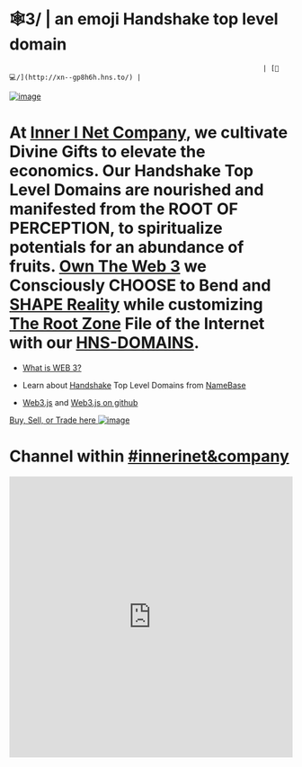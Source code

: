 # 🕸3/ | an emoji Handshake top level domain
                                                                   | [🐻💻/](http://xn--gp8h6h.hns.to/) |
[![image](https://user-images.githubusercontent.com/37987346/101999396-a37e4380-3caa-11eb-8cc6-e61fb53c7855.png)](http://shapereality.innerinetcompany.hns.to/)

# At [Inner I Net Company](http://dlink.innerinetcompany.hns.to/), we cultivate Divine Gifts to elevate the economics. Our Handshake Top Level Domains are nourished and manifested from the ROOT OF PERCEPTION, to spiritualize potentials for an abundance of fruits. [Own The Web 3](http://official.owntheweb3.hns.to/) we Consciously CHOOSE to Bend and [SHAPE Reality](http://innerinetcompany.shapereality.hns.to/) while customizing [The Root Zone](http://therootzone.hns.to/) File of the Internet with our [HNS-DOMAINS](http://home.hns-domains.hns.to/).

- [What is WEB 3?](http://blockchainhub.net/web3-decentralized-web/)

- Learn about [Handshake](https://handshake.org/) Top Level Domains from [NameBase](https://namebase.io/)

- [Web3.js](https://web3js.readthedocs.io/en/v1.3.0/) and [Web3.js on github](https://github.com/ethereum/web3.js/)

[Buy, Sell, or Trade here ![image](https://user-images.githubusercontent.com/37987346/97064635-5a94f300-1575-11eb-93ae-fc71560b1571.png)](https://paxful.com/roots/buy-bitcoin/index?kiosk=WDZdGMqXk7M)

# Channel within [#innerinet&company](https://webchat.hybridirc.com/#innerinet&company)
<iframe src="https://kiwiirc.hybridirc.com/#innerinet&company" allow="microphone; camera; display-capture; fullscreen" style="border:0; width:100%; height:500px;"></iframe>

<div class="scene">
  <div class="cube">
    <div class="side back"></div>
    <div class="side left"></div>
    <div class="side right"></div>
    <div class="side top"></div>
    <div class="side bottom"></div>
    <div class="side front"></div>
  </div>
</div>
